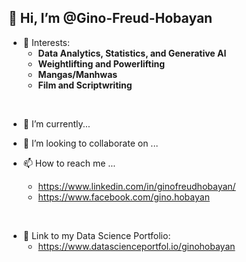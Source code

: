 ## 👋 Hi, I’m @Gino-Freud-Hobayan

- 👀 Interests:
  - **Data Analytics, Statistics, and Generative AI**
  - **Weightlifting and Powerlifting**
  - **Mangas/Manhwas**
  - **Film and Scriptwriting**

<br>

- 🌱 I’m currently...

- 💞️ I’m looking to collaborate on ...

- 📫 How to reach me ...
  - https://www.linkedin.com/in/ginofreudhobayan/
  - https://www.facebook.com/gino.hobayan
<br>

- 💼 Link to my Data Science Portfolio:
  -  https://www.datascienceportfol.io/ginohobayan



<!---
Gino-Freud-Hobayan/Gino-Freud-Hobayan is a ✨ special ✨ repository because its `README.md` (this file) appears on your GitHub profile.
You can click the Preview link to take a look at your changes.
--->
